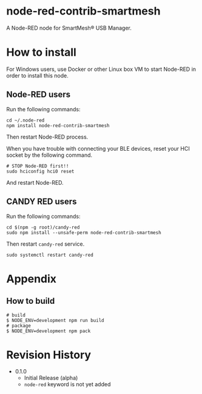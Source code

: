 node-red-contrib-smartmesh
===

A Node-RED node for SmartMesh® USB Manager.

# How to install

For Windows users, use Docker or other Linux box VM to start Node-RED in order to install this node.

## Node-RED users

Run the following commands:
```
cd ~/.node-red
npm install node-red-contrib-smartmesh
```

Then restart Node-RED process.

When you have trouble with connecting your BLE devices, reset your HCI socket by the following command.

```
# STOP Node-RED first!!
sudo hciconfig hci0 reset
```
And restart Node-RED.

## CANDY RED users

Run the following commands:
```
cd $(npm -g root)/candy-red
sudo npm install --unsafe-perm node-red-contrib-smartmesh
```

Then restart `candy-red` service.

```
sudo systemctl restart candy-red
```

# Appendix

## How to build

```
# build
$ NODE_ENV=development npm run build
# package
$ NODE_ENV=development npm pack
```

# Revision History

* 0.1.0
  - Initial Release (alpha)
  - `node-red` keyword is not yet added
